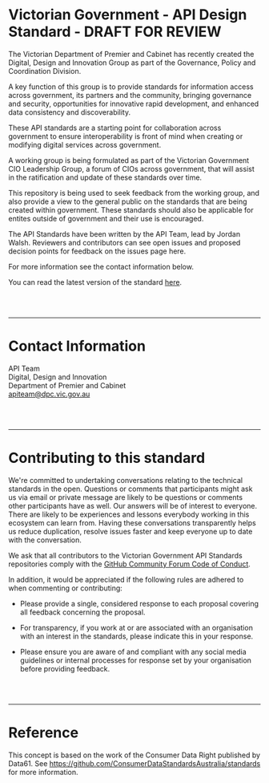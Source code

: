 # Victorian Government - API Design Standard - DRAFT FOR REVIEW

The Victorian Department of Premier and Cabinet has recently created the Digital, Design and Innovation Group as part of the Governance, Policy and Coordination Division.

A key function of this group is to provide standards for information access across government, its partners and the community, bringing governance and security, opportunities for innovative rapid development, and enhanced data consistency and discoverability.

These API standards are a starting point for collaboration across government to ensure interoperability is front of mind when creating or modifying digital services across government.

A working group is being formulated as part of the Victorian Government CIO Leadership Group, a forum of CIOs across government, that will assist in the ratification and update of these standards over time.

This repository is being used to seek feedback from the working group, and also provide a view to the general public on the standards that are being created within government.  These standards should also be applicable for entites outside of government and their use is encouraged.

The API Standards have been written by the API Team, lead by Jordan Walsh.  Reviewers and contributors can see open issues and proposed decision points for feedback on the issues page here.

For more information see the contact information below.

You can read the latest version of the standard [here](api-standards.md).


<br /><br />
______________________________________________________________________________
# Contact Information

API Team<br/>
Digital, Design and Innovation<br/>
Department of Premier and Cabinet<br/>
[apiteam@dpc.vic.gov.au](mailto:apiteam@dpc.vic.gov.au)


<br /><br />
______________________________________________________________________________

# Contributing to this standard 

We're committed to undertaking conversations relating to the technical standards in the open. Questions or comments that participants might ask us via email or private message are likely to be questions or comments other participants have as well. Our answers will be of interest to everyone. There are likely to be experiences and lessons everybody working in this ecosystem can learn from. Having these conversations transparently helps us reduce duplication, resolve issues faster and keep everyone up to date with the conversation.

We ask that all contributors to the Victorian Government API Standards repositories comply with the [GitHub Community Forum Code of Conduct](https://help.github.com/articles/github-community-forum-code-of-conduct/).

In addition, it would be appreciated if the following rules are adhered to when commenting or contributing:

- Please provide a single, considered response to each proposal covering all feedback concerning the proposal.

- For transparency, if you work at or are associated with an organisation with an interest in the standards, please indicate this in your response.

- Please ensure you are aware of and compliant with any social media guidelines or internal processes for response set by your organisation before providing feedback.


<br /><br />
______________________________________________________________________________
# Reference

This concept is based on the work of the Consumer Data Right published by Data61. See https://github.com/ConsumerDataStandardsAustralia/standards for more information.
